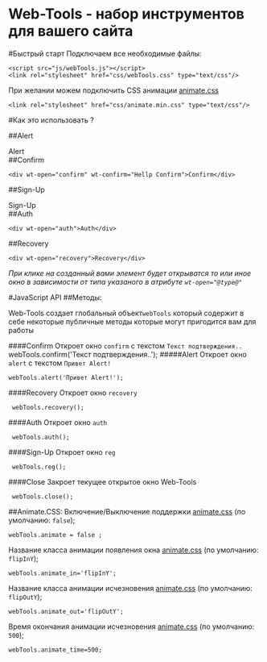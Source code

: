# Web-Tools - набор инструментов для вашего сайта
#Быстрый старт
Подключаем все необходимые файлы:


    <script src="js/webTools.js"></script>
    <link rel="stylesheet" href="css/webTools.css" type="text/css"/>
При желании можем подключить CSS анимации [animate.css](https://daneden.github.io/animate.css/)

    <link rel="stylesheet" href="css/animate.min.css" type="text/css"/>
#Как это использовать ?

##Alert
    <div wt-open="alert" wt-alert="Hello Alert">Alert</div>
##Confirm

    <div wt-open="confirm" wt-confirm="Hellp Confirm">Confirm</div>
    
##Sign-Up 
    <div wt-open="reg">Sign-Up</div>
##Auth

    <div wt-open="auth">Auth</div>

##Recovery

    <div wt-open="recovery">Recovery</div>

*При клике на созданный вами элемент будет открыватся то или иное окно в зависимости от типа указаного в атрибуте `wt-open="@type@"`* 

#JavaScript API
##Методы:

Web-Tools создает глобальный объект`webTools` который содержит в себе некоторые публичные методы которые могут пригодится вам для работы

####Confirm 
Откроет окно `confirm` с текстом `Текст подтверждения..`
    webTools.confirm('Текст подтверждения..');
#####Alert
Откроет окно `alert` с текстом `Привет Alert!`

    webTools.alert('Привет Alert!');

####Recovery
Откроет окно `recovery`

     webTools.recovery();
####Auth
Откроет окно `auth`

     webTools.auth();
     
####Sign-Up
Откроет окно `reg`

     webTools.reg();
     
####Сlose
Закроет текущее открытое окно Web-Tools

     webTools.close();
##Animate.CSS:
Включение/Выключение поддержки [animate.css](https://daneden.github.io/animate.css/) (по умолчанию: `false`);

    webTools.animate = false ;
  
Название класса анимации появления окна [animate.css](https://daneden.github.io/animate.css/) (по умолчанию: `flipInY`);

    webTools.animate_in='flipInY';
    
Название класса анимации исчезновения [animate.css](https://daneden.github.io/animate.css/) (по умолчанию: `flipOutY`);

    webTools.animate_out='flipOutY';
    
Время окончания анимации исчезновения [animate.css](https://daneden.github.io/animate.css/) (по умолчанию: `500`);

    webTools.animate_time=500;
